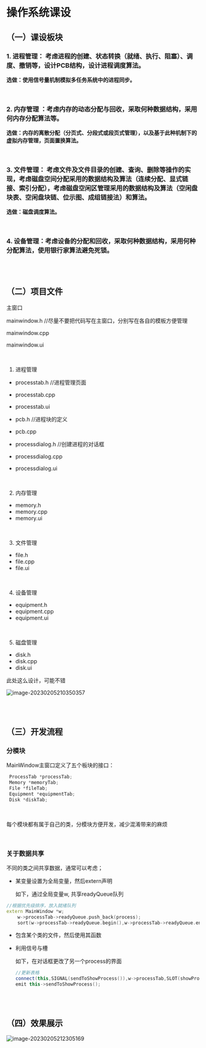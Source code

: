# 操作系统课设

## （一）课设板块

### 1.    **进程管理：** 考虑进程的创建、状态转换（就绪、执行、阻塞）、调度、撤销等，设计PCB结构，设计进程调度算法。

**选做：使用信号量机制模拟多任务系统中的进程同步。**

 <br/>

### 2.    **内存管理** ：考虑内存的动态分配与回收，采取何种数据结构，采用何内存分配算法等。

**选做：内存的离散分配（分页式、分段式或段页式管理），以及基于此种机制下的虚拟内存管理，页面置换算法。**

 <br/>

### 3.    **文件管理：** 考虑文件及文件目录的创建、查询、删除等操作的实现，考虑磁盘空间分配采用的数据结构及算法（连续分配、显式链接、索引分配），考虑磁盘空闲区管理采用的数据结构及算法（空闲盘块表、空闲盘块链、位示图、成组链接法）和算法。

**选做：磁盘调度算法。**

 <br/>

### 4. 设备管理：考虑设备的分配和回收，采取何种数据结构，采用何种分配算法，使用银行家算法避免死锁。





<br/><br/>


## （二）项目文件

主窗口

mainwindow.h		//尽量不要把代码写在主窗口，分别写在各自的模板方便管理

mainwindow.cpp

mainwindow.ui

<br/>


1. 进程管理

* processtab.h          //进程管理页面
* processtab.cpp
* processtab.ui



* pcb.h				 //进程块的定义
* pcb.cpp



* processdialog.h       //创建进程的对话框
* processdialog.cpp
* processdialog.ui

<br/>

2. 内存管理

* memory.h
* memory.cpp
* memory.ui

<br/>

3. 文件管理

* file.h
* file.cpp
* file.ui

<br/>

4. 设备管理

* equipment.h
* equipment.cpp
* equipment.ui

<br/>

5. 磁盘管理

* disk.h
* disk.cpp
* disk.ui



此处这么设计，可能不错

![image-20230205210350357](https://xiehangblog.oss-cn-beijing.aliyuncs.com/pic/202302052103401.png)



<br/><br/>

## （三）开发流程

### 分模块

MainWindow主窗口定义了五个板块的接口：

```cpp
 ProcessTab *processTab;
 Memory *memoryTab;
 File *fileTab;
 Equipment *equipmentTab;
 Disk *diskTab;

```

<br/>

每个模块都有属于自己的类，分模块方便开发，减少混淆带来的麻烦

<br/>

### 关于数据共享

不同的类之间共享数据，通常可以考虑；

* 某变量设置为全局变量，然后extern声明

  如下，通过全局变量w, 共享readyQueue队列

```cpp
//根据优先级排序，放入就绪队列
extern MainWindow *w;
    w->processTab->readyQueue.push_back(process);
    sort(w->processTab->readyQueue.begin(),w->processTab->readyQueue.end(), ProcessTab::compare);

```

* 包含某个类的文件，然后使用其函数

* 利用信号与槽

  如下，在对话框更改了另一个process的界面

  ```cpp
  //更新表格
  connect(this,SIGNAL(sendToShowProcess()),w->processTab,SLOT(showProcess()));
  emit this->sendToShowProcess();
  ```

<br/><br/>

## （四）效果展示

![image-20230205212305169](https://xiehangblog.oss-cn-beijing.aliyuncs.com/pic/202302052123236.png)

